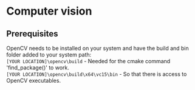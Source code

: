 # Computer vision
## Prerequisites
OpenCV needs to be installed on your system and have the build and bin folder added to your system path: <br>
`[YOUR LOCATION]\opencv\build` - Needed for the cmake command 'find_package()' to work. <br>
`[YOUR LOCATION]\opencv\build\x64\vc15\bin` - So that there is access to OpenCV executables. <br>
